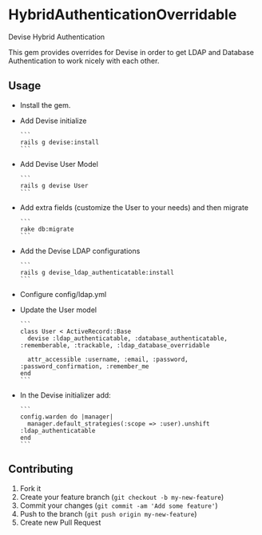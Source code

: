 # HybridAuthenticationOverridable

Devise Hybrid Authentication

This gem provides overrides for Devise in order to get LDAP and Database Authentication to work nicely with each other.

## Usage

- Install the gem.
- Add Devise initialize

      ```
      rails g devise:install
      ```
      
- Add Devise User Model

      ```
      rails g devise User
      ```
      
- Add extra fields (customize the User to your needs) and then migrate

      ```
      rake db:migrate
      ```
      
- Add the Devise LDAP configurations

      ```
      rails g devise_ldap_authenticatable:install
      ```

- Configure config/ldap.yml
- Update the User model 

      ```
      class User < ActiveRecord::Base
        devise :ldap_authenticatable, :database_authenticatable, :rememberable, :trackable, :ldap_database_overridable
        
        attr_accessible :username, :email, :password, :password_confirmation, :remember_me
      end
      ```
      
- In the Devise initializer add:

      ```
      config.warden do |manager|
        manager.default_strategies(:scope => :user).unshift :ldap_authenticatable
      end
      ```
      


## Contributing

1. Fork it
2. Create your feature branch (`git checkout -b my-new-feature`)
3. Commit your changes (`git commit -am 'Add some feature'`)
4. Push to the branch (`git push origin my-new-feature`)
5. Create new Pull Request
